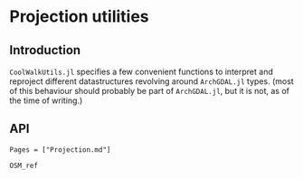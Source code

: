 # Projection utilities
## Introduction
`CoolWalkUtils.jl` specifies a few convenient functions to interpret and reproject different datastructures revolving around `ArchGDAL.jl` types. (most of this behaviour should probably be part of `ArchGDAL.jl`, but it is not, as of the time of writing.)


## API
```@index
Pages = ["Projection.md"]
```

```@docs
OSM_ref
```
